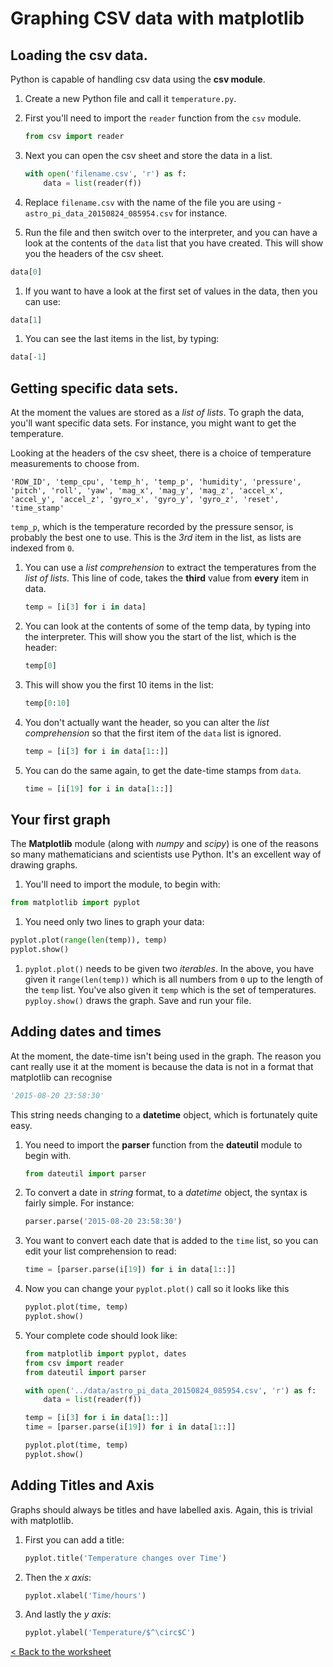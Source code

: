 # Graphing CSV data with matplotlib

## Loading the csv data.

Python is capable of handling csv data using the **csv module**.

1. Create a new Python file  and call it `temperature.py`.

1. First you'll need to import the `reader` function from the `csv` module.

	```python
	from csv import reader
	```

1. Next you can open the csv sheet and store the data in a list.

	```python
	with open('filename.csv', 'r') as f:
		data = list(reader(f))
	```

1. Replace `filename.csv` with the name of the file you are using - `astro_pi_data_20150824_085954.csv` for instance.

1. Run the file and then switch over to the interpreter, and you can have a look at the contents of the `data` list that you have created. This will show you the headers of the csv sheet.

```python
data[0]
```

1. If you want to have a look at the first set of values in the data, then you can use:

```python
data[1]
```

1. You can see the last items in the list, by typing:

```python
data[-1]
```

## Getting specific data sets.

At the moment the values are stored as a *list of lists*. To graph the data, you'll want specific data sets. For instance, you might want to get the temperature.

Looking at the headers of the csv sheet, there is a choice of temperature measurements to choose from.

```
'ROW_ID', 'temp_cpu', 'temp_h', 'temp_p', 'humidity', 'pressure', 'pitch', 'roll', 'yaw', 'mag_x', 'mag_y', 'mag_z', 'accel_x', 'accel_y', 'accel_z', 'gyro_x', 'gyro_y', 'gyro_z', 'reset', 'time_stamp'
```

`temp_p`, which is the temperature recorded by the pressure sensor, is probably the best one to use. This is the *3rd* item in the list, as lists are indexed from `0`.

1. You can use a *list comprehension* to extract the temperatures from the *list of lists*. This line of code, takes the **third** value from **every** item in data.

	```python
	temp = [i[3] for i in data]
	```

1. You can look at the contents of some of the temp data, by typing into the interpreter. This will show you the start of the list, which is the header:

	```python
	temp[0]
	```

1. This will show you the first 10 items in the list:

	```python
	temp[0:10]
	```

1. You don't actually want the header, so you can alter the *list comprehension* so that the first item of the `data` list is ignored.

	```python
	temp = [i[3] for i in data[1::]]
	```

1. You can do the same again, to get the date-time stamps from `data`.

	```python
	time = [i[19] for i in data[1::]]
	```

## Your first graph

The **Matplotlib** module (along with *numpy* and *scipy*) is one of the reasons so many mathematicians and scientists use Python. It's an excellent way of drawing graphs.

1. You'll need to import the module, to begin with:

```python
from matplotlib import pyplot
```

1. You need only two lines to graph your data:

```python
pyplot.plot(range(len(temp)), temp)
pyplot.show()
```

1. `pyplot.plot()` needs to be given two *iterables*. In the above, you have given it `range(len(temp))` which is all numbers from `0` up to the length of the `temp` list. You've also given it `temp` which is the set of temperatures. `pyploy.show()` draws the graph. Save and run your file.

## Adding dates and times

At the moment, the date-time isn't being used in the graph. The reason you cant really use it at the moment is because the data is not in a format that matplotlib can recognise

```python
'2015-08-20 23:58:30'
```

This string needs changing to a **datetime** object, which is fortunately quite easy.

1. You need to import the **parser** function from the **dateutil** module to begin with.

	```python
	from dateutil import parser
	```

1. To convert a date in *string* format, to a *datetime* object, the syntax is fairly simple. For instance:

	```python
	parser.parse('2015-08-20 23:58:30')
	```

1. You want to convert each date that is added to the `time` list, so you can edit your list comprehension to read:

	```python
	time = [parser.parse(i[19]) for i in data[1::]]
	```

1. Now you can change your `pyplot.plot()` call so it looks like this

	```python
	pyplot.plot(time, temp)
	pyplot.show()
	```

1. Your complete code should look like:

	```python
	from matplotlib import pyplot, dates
	from csv import reader
	from dateutil import parser

	with open('../data/astro_pi_data_20150824_085954.csv', 'r') as f:
		data = list(reader(f))

	temp = [i[3] for i in data[1::]]
	time = [parser.parse(i[19]) for i in data[1::]]

	pyplot.plot(time, temp)
	pyplot.show()
	```

## Adding Titles and Axis

Graphs should always be titles and have labelled axis. Again, this is trivial with matplotlib.

1. First you can add a title:

	```python
	pyplot.title('Temperature changes over Time')
	```

1. Then the *x axis*:

	```python
	pyplot.xlabel('Time/hours')
	```

1. And lastly the *y axis*:

	```python
	pyplot.ylabel('Temperature/$^\circ$C')
	```

[< Back to the worksheet](worksheet.md#how-do-i-analyse-the-data)
